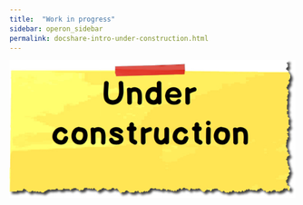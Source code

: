 ```yaml
---
title:  "Work in progress"
sidebar: operon_sidebar
permalink: docshare-intro-under-construction.html
---
```


<img src="\images/construction.jpg" alt="Under construction">

